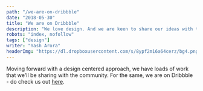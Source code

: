 ```yaml
---
path: "/we-are-on-dribbble"
date: "2018-05-30"
title: "We are on Dribbble"
description: "We love design. And we are keen to share our ideas with the design community and seek feedback."
robots: "index, nofollow"
tags: ["design"]
writer: "Yash Arora"
headerImg: "https://dl.dropboxusercontent.com/s/8ypf2m16a64cerz/bg4.png?dl=1"
---
```


Moving forward with a design centered approach, we have loads of work that we'll be sharing with the community. For the same, we are on Dribbble - do check us out [here](http://dribbble.com/clarisights).
